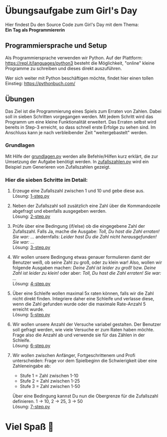 # Übungsaufgabe zum Girl's Day
Hier findest Du den Source Code zum Girl's Day mit dem Thema:  
**Ein Tag als Programmiererin**

## Programmiersprache und Setup
Als Programmiersprache verwenden wir Python. Auf der Plattform: https://repl.it/languages/python3 besteht die Möglichkeit, "online" kleine Programme zu schreiben und dieses direkt auszuführen.  

Wer sich weiter mit Python beschäftigen möchte, findet hier einen tollen Einstieg: https://pythonbuch.com/

## Übungen
Das Ziel ist die Programmierung eines Spiels zum Erraten von Zahlen. Dabei soll in sieben Schritten vorgegangen werden. Mit jedem Schritt wird das Programm um eine kleine Funktionalität erweitert. Das Erraten selbst wird bereits in Step-3 erreicht, so dass schnell erste Erfolge zu sehen sind. Im Anschluss kann je nach verbleibender Zeit "weitergebastelt" werden.
### Grundlagen
Mit Hilfe der [grundlagen.py](./grundlagen.py) werden alle Befehle/Hilfen kurz erklärt, die zur Umsetzung der Aufgabe benötigt werden. In [zufallszahlen.py](./zufallszahlen.py) wird ein Beispiel zum Generieren von Zufallszahlen gezeigt.

### Hier die sieben Schritte im Detail: 
1. Erzeuge eine Zufallszahl zwischen 1 und 10 und gebe diese aus.  
Lösung: [1-step.py](./zahlenraten/1-step.py)

2. Neben der Zufallszahl soll zusätzlich eine Zahl über die Kommandozeile abgefragt und ebenfalls ausgegeben werden.  
Lösung: [2-step.py](./zahlenraten/2-step.py)

3. Prüfe über eine Bedingung (if/else) ob die eingegebene Zahl der Zufallszahl. Falls Ja, mache die Ausgabe: *Toll, Du hast die Zahl erraten! Sie war: ...* andernfalls: *Leider hast Du die Zahl nicht herausgefunden! Sie war: ...*  
Lösung: [3-step.py](./zahlenraten/3-step.py)

4. Wir wollen unsere Bedingung etwas genauer formulieren damit der Benutzer weiß, ob seine Zahl zu groß, oder zu klein war! Also, wollen wir folgende Ausgaben machen: *Deine Zahl ist leider zu groß!* bzw. *Deine Zahl ist leider zu klein!* oder aber: *Toll, Du hast die Zahl erraten! Sie war: ...*  
Lösung: [4-step.py](./zahlenraten/4-step.py)

5. Über eine Schleife wollen maximal 5x raten können, falls wir die Zahl nicht direkt finden. Integriere daher eine Schleife und verlasse diese, wenn die Zahl gefunden wurde oder die maximale Rate-Anzahl 5 erreicht wurde.  
Lösung: [5-step.py](./zahlenraten/5-step.py)

6. Wir wollen unsere Anzahl der Versuche variabel gestalten. Der Benutzer soll gefragt werden, wie viele Versuche er zum Raten haben möchte. Frage also die Anzahl ab und verwende sie für das Zählen in der Schleife.  
Lösung: [6-step.py](./zahlenraten/6-step.py)

7. Wir wollen zwischen Anfänger, Fortgeschrittenem und Profi unterscheiden: Frage vor dem Spielbeginn die Schwierigkeit über eine Zahleneingabe ab:  
    * Stufe 1 = Zahl zwischen 1-10 
    * Stufe 2 = Zahl zwischen 1-25 
    * Stufe 3 = Zahl zwischen 1-50  

    Über eine Bedingung kannst Du nun die Obergrenze für die Zufallszahl definieren. 1 -> 10, 2 -> 25, 3 -> 50  
    Lösung: [7-step.py](./zahlenraten/7-step.py)

# Viel Spaß 🌷